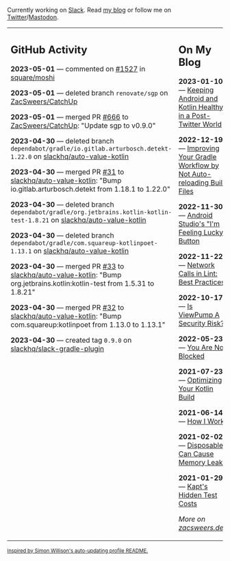 Currently working on [Slack](https://slack.com/). Read [my blog](https://zacsweers.dev/) or follow me on [Twitter](https://twitter.com/ZacSweers)/[Mastodon](https://hachyderm.io/@ZacSweers).

<table><tr><td valign="top" width="60%">

## GitHub Activity
<!-- githubActivity starts -->
**2023-05-01** — commented on [#1527](https://github.com/square/moshi/pull/1527#issuecomment-1530142809) in [square/moshi](https://github.com/square/moshi)

**2023-05-01** — deleted branch `renovate/sgp` on [ZacSweers/CatchUp](https://github.com/ZacSweers/CatchUp)

**2023-05-01** — merged PR [#666](https://github.com/ZacSweers/CatchUp/pull/666) to [ZacSweers/CatchUp](https://github.com/ZacSweers/CatchUp): "Update sgp to v0.9.0"

**2023-04-30** — deleted branch `dependabot/gradle/io.gitlab.arturbosch.detekt-1.22.0` on [slackhq/auto-value-kotlin](https://github.com/slackhq/auto-value-kotlin)

**2023-04-30** — merged PR [#31](https://github.com/slackhq/auto-value-kotlin/pull/31) to [slackhq/auto-value-kotlin](https://github.com/slackhq/auto-value-kotlin): "Bump io.gitlab.arturbosch.detekt from 1.18.1 to 1.22.0"

**2023-04-30** — deleted branch `dependabot/gradle/org.jetbrains.kotlin-kotlin-test-1.8.21` on [slackhq/auto-value-kotlin](https://github.com/slackhq/auto-value-kotlin)

**2023-04-30** — deleted branch `dependabot/gradle/com.squareup-kotlinpoet-1.13.1` on [slackhq/auto-value-kotlin](https://github.com/slackhq/auto-value-kotlin)

**2023-04-30** — merged PR [#33](https://github.com/slackhq/auto-value-kotlin/pull/33) to [slackhq/auto-value-kotlin](https://github.com/slackhq/auto-value-kotlin): "Bump org.jetbrains.kotlin:kotlin-test from 1.5.31 to 1.8.21"

**2023-04-30** — merged PR [#32](https://github.com/slackhq/auto-value-kotlin/pull/32) to [slackhq/auto-value-kotlin](https://github.com/slackhq/auto-value-kotlin): "Bump com.squareup:kotlinpoet from 1.13.0 to 1.13.1"

**2023-04-30** — created tag `0.9.0` on [slackhq/slack-gradle-plugin](https://github.com/slackhq/slack-gradle-plugin)
<!-- githubActivity ends -->
</td><td valign="top" width="40%">

## On My Blog
<!-- blog starts -->
**2023-01-10** — [Keeping Android and Kotlin Healthy in a Post-Twitter World](https://www.zacsweers.dev/keeping-android-healthy/)

**2022-12-19** — [Improving Your Gradle Workflow by Not Auto-reloading Build Files](https://www.zacsweers.dev/improving-your-workflow-by-not-auto-reloading-build-files/)

**2022-11-30** — [Android Studio's "I'm Feeling Lucky" Button](https://www.zacsweers.dev/android-studios-im-feeling-lucky-button/)

**2022-11-22** — [Network Calls in Lint: Best Practices](https://www.zacsweers.dev/network-calls-in-lint-best-practices/)

**2022-10-17** — [Is ViewPump A Security Risk?](https://www.zacsweers.dev/is-viewpump-a-security-risk/)

**2022-05-23** — [You Are Not Blocked](https://www.zacsweers.dev/you-are-not-blocked/)

**2021-07-23** — [Optimizing Your Kotlin Build](https://www.zacsweers.dev/optimizing-your-kotlin-build/)

**2021-06-14** — [How I Work](https://www.zacsweers.dev/how-i-work/)

**2021-02-02** — [Disposables Can Cause Memory Leaks](https://www.zacsweers.dev/disposables-can-cause-memory-leaks/)

**2021-01-29** — [Kapt's Hidden Test Costs](https://www.zacsweers.dev/kapts-hidden-test-costs/)
<!-- blog ends -->
_More on [zacsweers.dev](https://zacsweers.dev/)_
</td></tr></table>

<sub><a href="https://simonwillison.net/2020/Jul/10/self-updating-profile-readme/">Inspired by Simon Willison's auto-updating profile README.</a></sub>